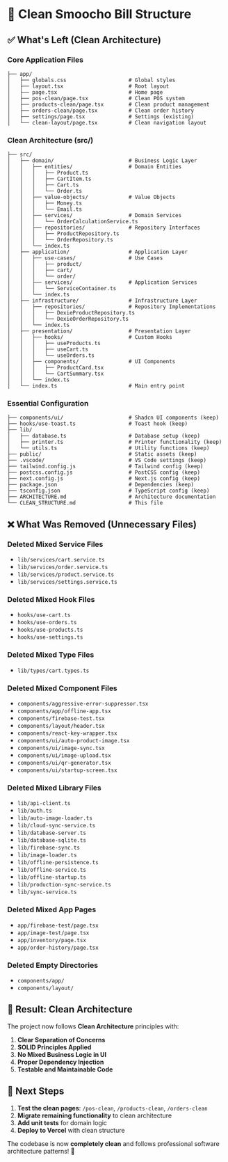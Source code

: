 # 🧹 Clean Smoocho Bill Structure

## ✅ **What's Left (Clean Architecture)**

### **Core Application Files**
```
├── app/
│   ├── globals.css                    # Global styles
│   ├── layout.tsx                     # Root layout
│   ├── page.tsx                       # Home page
│   ├── pos-clean/page.tsx             # Clean POS system
│   ├── products-clean/page.tsx        # Clean product management
│   ├── orders-clean/page.tsx          # Clean order history
│   ├── settings/page.tsx              # Settings (existing)
│   └── clean-layout/page.tsx          # Clean navigation layout
```

### **Clean Architecture (src/)**
```
├── src/
│   ├── domain/                        # Business Logic Layer
│   │   ├── entities/                  # Domain Entities
│   │   │   ├── Product.ts
│   │   │   ├── CartItem.ts
│   │   │   ├── Cart.ts
│   │   │   └── Order.ts
│   │   ├── value-objects/             # Value Objects
│   │   │   ├── Money.ts
│   │   │   └── Email.ts
│   │   ├── services/                  # Domain Services
│   │   │   └── OrderCalculationService.ts
│   │   ├── repositories/              # Repository Interfaces
│   │   │   ├── ProductRepository.ts
│   │   │   └── OrderRepository.ts
│   │   └── index.ts
│   ├── application/                   # Application Layer
│   │   ├── use-cases/                 # Use Cases
│   │   │   ├── product/
│   │   │   ├── cart/
│   │   │   └── order/
│   │   ├── services/                  # Application Services
│   │   │   └── ServiceContainer.ts
│   │   └── index.ts
│   ├── infrastructure/                # Infrastructure Layer
│   │   ├── repositories/              # Repository Implementations
│   │   │   ├── DexieProductRepository.ts
│   │   │   └── DexieOrderRepository.ts
│   │   └── index.ts
│   ├── presentation/                  # Presentation Layer
│   │   ├── hooks/                     # Custom Hooks
│   │   │   ├── useProducts.ts
│   │   │   ├── useCart.ts
│   │   │   └── useOrders.ts
│   │   ├── components/                # UI Components
│   │   │   ├── ProductCard.tsx
│   │   │   └── CartSummary.tsx
│   │   └── index.ts
│   └── index.ts                       # Main entry point
```

### **Essential Configuration**
```
├── components/ui/                     # Shadcn UI components (keep)
├── hooks/use-toast.ts                 # Toast hook (keep)
├── lib/
│   ├── database.ts                    # Database setup (keep)
│   ├── printer.ts                     # Printer functionality (keep)
│   └── utils.ts                       # Utility functions (keep)
├── public/                            # Static assets (keep)
├── .vscode/                           # VS Code settings (keep)
├── tailwind.config.js                 # Tailwind config (keep)
├── postcss.config.js                  # PostCSS config (keep)
├── next.config.js                     # Next.js config (keep)
├── package.json                       # Dependencies (keep)
├── tsconfig.json                      # TypeScript config (keep)
├── ARCHITECTURE.md                    # Architecture documentation
└── CLEAN_STRUCTURE.md                 # This file
```

## ❌ **What Was Removed (Unnecessary Files)**

### **Deleted Mixed Service Files**
- `lib/services/cart.service.ts`
- `lib/services/order.service.ts`
- `lib/services/product.service.ts`
- `lib/services/settings.service.ts`

### **Deleted Mixed Hook Files**
- `hooks/use-cart.ts`
- `hooks/use-orders.ts`
- `hooks/use-products.ts`
- `hooks/use-settings.ts`

### **Deleted Mixed Type Files**
- `lib/types/cart.types.ts`

### **Deleted Mixed Component Files**
- `components/aggressive-error-suppressor.tsx`
- `components/app/offline-app.tsx`
- `components/firebase-test.tsx`
- `components/layout/header.tsx`
- `components/react-key-wrapper.tsx`
- `components/ui/auto-product-image.tsx`
- `components/ui/image-sync.tsx`
- `components/ui/image-upload.tsx`
- `components/ui/qr-generator.tsx`
- `components/ui/startup-screen.tsx`

### **Deleted Mixed Library Files**
- `lib/api-client.ts`
- `lib/auth.ts`
- `lib/auto-image-loader.ts`
- `lib/cloud-sync-service.ts`
- `lib/database-server.ts`
- `lib/database-sqlite.ts`
- `lib/firebase-sync.ts`
- `lib/image-loader.ts`
- `lib/offline-persistence.ts`
- `lib/offline-service.ts`
- `lib/offline-startup.ts`
- `lib/production-sync-service.ts`
- `lib/sync-service.ts`

### **Deleted Mixed App Pages**
- `app/firebase-test/page.tsx`
- `app/image-test/page.tsx`
- `app/inventory/page.tsx`
- `app/order-history/page.tsx`

### **Deleted Empty Directories**
- `components/app/`
- `components/layout/`

## 🎯 **Result: Clean Architecture**

The project now follows **Clean Architecture** principles with:

1. **Clear Separation of Concerns**
2. **SOLID Principles Applied**
3. **No Mixed Business Logic in UI**
4. **Proper Dependency Injection**
5. **Testable and Maintainable Code**

## 🚀 **Next Steps**

1. **Test the clean pages**: `/pos-clean`, `/products-clean`, `/orders-clean`
2. **Migrate remaining functionality** to clean architecture
3. **Add unit tests** for domain logic
4. **Deploy to Vercel** with clean structure

The codebase is now **completely clean** and follows professional software architecture patterns! 🎉
